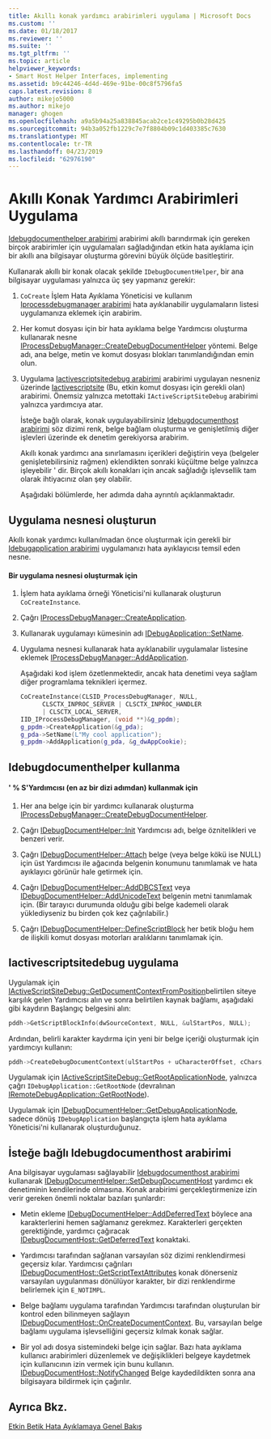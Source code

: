 ```yaml
---
title: Akıllı konak yardımcı arabirimleri uygulama | Microsoft Docs
ms.custom: ''
ms.date: 01/18/2017
ms.reviewer: ''
ms.suite: ''
ms.tgt_pltfrm: ''
ms.topic: article
helpviewer_keywords:
- Smart Host Helper Interfaces, implementing
ms.assetid: b9c44246-4d4d-469e-91be-00c8f5796fa5
caps.latest.revision: 8
author: mikejo5000
ms.author: mikejo
manager: ghogen
ms.openlocfilehash: a9a5b94a25a838845acab2ce1c49295b0b28d425
ms.sourcegitcommit: 94b3a052fb1229c7e7f8804b09c1d403385c7630
ms.translationtype: MT
ms.contentlocale: tr-TR
ms.lasthandoff: 04/23/2019
ms.locfileid: "62976190"
---
```

# <a name="implementing-smart-host-helper-interfaces"></a>Akıllı Konak Yardımcı Arabirimleri Uygulama
[Idebugdocumenthelper arabirimi](../winscript/reference/idebugdocumenthelper-interface.md) arabirimi akıllı barındırmak için gereken birçok arabirimler için uygulamaları sağladığından etkin hata ayıklama için bir akıllı ana bilgisayar oluşturma görevini büyük ölçüde basitleştirir.  
  
 Kullanarak akıllı bir konak olacak şekilde `IDebugDocumentHelper`, bir ana bilgisayar uygulaması yalnızca üç şey yapmanız gerekir:  
  
1. `CoCreate` İşlem Hata Ayıklama Yöneticisi ve kullanım [Iprocessdebugmanager arabirimi](../winscript/reference/iprocessdebugmanager-interface.md) hata ayıklanabilir uygulamaların listesi uygulamanıza eklemek için arabirim.  
  
2. Her komut dosyası için bir hata ayıklama belge Yardımcısı oluşturma kullanarak nesne [IProcessDebugManager::CreateDebugDocumentHelper](../winscript/reference/iprocessdebugmanager-createdebugdocumenthelper.md) yöntemi. Belge adı, ana belge, metin ve komut dosyası blokları tanımlandığından emin olun.  
  
3. Uygulama [Iactivescriptsitedebug arabirimi](../winscript/reference/iactivescriptsitedebug-interface.md) arabirimi uygulayan nesneniz üzerinde [Iactivescriptsite](../winscript/reference/iactivescriptsite.md) (Bu, etkin komut dosyası için gerekli olan) arabirimi. Önemsiz yalnızca metottaki `IActiveScriptSiteDebug` arabirimi yalnızca yardımcıya atar.  
  
   İsteğe bağlı olarak, konak uygulayabilirsiniz [Idebugdocumenthost arabirimi](../winscript/reference/idebugdocumenthost-interface.md) söz dizimi renk, belge bağlam oluşturma ve genişletilmiş diğer işlevleri üzerinde ek denetim gerekiyorsa arabirim.  
  
   Akıllı konak yardımcı ana sınırlamasını içerikleri değiştirin veya (belgeler genişletebilirsiniz rağmen) eklendikten sonraki küçültme belge yalnızca işleyebilir ' dir. Birçok akıllı konakları için ancak sağladığı işlevsellik tam olarak ihtiyacınız olan şey olabilir.  
  
   Aşağıdaki bölümlerde, her adımda daha ayrıntılı açıklanmaktadır.  
  
## <a name="create-an-application-object"></a>Uygulama nesnesi oluşturun  
 Akıllı konak yardımcı kullanılmadan önce oluşturmak için gerekli bir [Idebugapplication arabirimi](../winscript/reference/idebugapplication-interface.md) uygulamanızı hata ayıklayıcısı temsil eden nesne.  
  
#### <a name="to-create-an-application-object"></a>Bir uygulama nesnesi oluşturmak için  
  
1. İşlem hata ayıklama örneği Yöneticisi'ni kullanarak oluşturun `CoCreateInstance`.  
  
2. Çağrı [IProcessDebugManager::CreateApplication](../winscript/reference/iprocessdebugmanager-createapplication.md).  
  
3. Kullanarak uygulamayı kümesinin adı [IDebugApplication::SetName](../winscript/reference/idebugapplication-setname.md).  
  
4. Uygulama nesnesi kullanarak hata ayıklanabilir uygulamalar listesine eklemek [IProcessDebugManager::AddApplication](../winscript/reference/iprocessdebugmanager-addapplication.md).  
  
     Aşağıdaki kod işlem özetlenmektedir, ancak hata denetimi veya sağlam diğer programlama teknikleri içermez.  
  
    ```cpp
    CoCreateInstance(CLSID_ProcessDebugManager, NULL,  
          CLSCTX_INPROC_SERVER | CLSCTX_INPROC_HANDLER  
          | CLSCTX_LOCAL_SERVER,  
    IID_IProcessDebugManager, (void **)&g_ppdm);  
    g_ppdm->CreateApplication(&g_pda);  
    g_pda->SetName(L"My cool application");  
    g_ppdm->AddApplication(g_pda, &g_dwAppCookie);  
    ```  
  
## <a name="using-idebugdocumenthelper"></a>Idebugdocumenthelper kullanma  
  
#### <a name="to-use-the-helper-minimal-sequence-of-steps"></a>' % S'Yardımcısı (en az bir dizi adımdan) kullanmak için  
  
1. Her ana belge için bir yardımcı kullanarak oluşturma [IProcessDebugManager::CreateDebugDocumentHelper](../winscript/reference/iprocessdebugmanager-createdebugdocumenthelper.md).  
  
2. Çağrı [IDebugDocumentHelper::Init](../winscript/reference/idebugdocumenthelper-init.md) Yardımcısı adı, belge öznitelikleri ve benzeri verir.  
  
3. Çağrı [IDebugDocumentHelper::Attach](../winscript/reference/idebugdocumenthelper-attach.md) belge (veya belge kökü ise NULL) için üst Yardımcısı ile ağacında belgenin konumunu tanımlamak ve hata ayıklayıcı görünür hale getirmek için.  
  
4. Çağrı [IDebugDocumentHelper::AddDBCSText](../winscript/reference/idebugdocumenthelper-adddbcstext.md) veya [IDebugDocumentHelper::AddUnicodeText](../winscript/reference/idebugdocumenthelper-addunicodetext.md) belgenin metni tanımlamak için. (Bir tarayıcı durumunda olduğu gibi belge kademeli olarak yüklediyseniz bu birden çok kez çağrılabilir.)  
  
5. Çağrı [IDebugDocumentHelper::DefineScriptBlock](../winscript/reference/idebugdocumenthelper-definescriptblock.md) her betik bloğu hem de ilişkili komut dosyası motorları aralıklarını tanımlamak için.  
  
## <a name="implementing-iactivescriptsitedebug"></a>Iactivescriptsitedebug uygulama  
 Uygulamak için [IActiveScriptSiteDebug::GetDocumentContextFromPosition](../winscript/reference/iactivescriptsitedebug-getdocumentcontextfromposition.md)belirtilen siteye karşılık gelen Yardımcısı alın ve sonra belirtilen kaynak bağlamı, aşağıdaki gibi kaydırın Başlangıç belgesini alın:  
  
```cpp
pddh->GetScriptBlockInfo(dwSourceContext, NULL, &ulStartPos, NULL);  
```  
  
 Ardından, belirli karakter kaydırma için yeni bir belge içeriği oluşturmak için yardımcıyı kullanın:  
  
```cpp
pddh->CreateDebugDocumentContext(ulStartPos + uCharacterOffset, cChars, &pddcNew);  
```  
  
 Uygulamak için [IActiveScriptSiteDebug::GetRootApplicationNode](../winscript/reference/iactivescriptsitedebug-getrootapplicationnode.md), yalnızca çağrı `IDebugApplication::GetRootNode` (devralınan [IRemoteDebugApplication::GetRootNode](../winscript/reference/iremotedebugapplication-getrootnode.md)).  
  
 Uygulamak için [IDebugDocumentHelper::GetDebugApplicationNode](../winscript/reference/idebugdocumenthelper-getdebugapplicationnode.md), sadece dönüş `IDebugApplication` başlangıçta işlem hata ayıklama Yöneticisi'ni kullanarak oluşturduğunuz.  
  
## <a name="the-optional-idebugdocumenthost-interface"></a>İsteğe bağlı Idebugdocumenthost arabirimi  
 Ana bilgisayar uygulaması sağlayabilir [Idebugdocumenthost arabirimi](../winscript/reference/idebugdocumenthost-interface.md) kullanarak [IDebugDocumentHelper::SetDebugDocumentHost](../winscript/reference/idebugdocumenthelper-setdebugdocumenthost.md) yardımcı ek denetiminin kendilerinde olmasına. Konak arabirimi gerçekleştirmenize izin verir gereken önemli noktalar bazıları şunlardır:  
  
- Metin ekleme [IDebugDocumentHelper::AddDeferredText](../winscript/reference/idebugdocumenthelper-adddeferredtext.md) böylece ana karakterlerini hemen sağlamanız gerekmez. Karakterleri gerçekten gerektiğinde, yardımcı çağıracak [IDebugDocumentHost::GetDeferredText](../winscript/reference/idebugdocumenthost-getdeferredtext.md) konaktaki.  
  
- Yardımcısı tarafından sağlanan varsayılan söz dizimi renklendirmesi geçersiz kılar. Yardımcısı çağrıları [IDebugDocumentHost::GetScriptTextAttributes](../winscript/reference/idebugdocumenthost-getscripttextattributes.md) konak dönerseniz varsayılan uygulanması dönülüyor karakter, bir dizi renklendirme belirlemek için `E_NOTIMPL`.  
  
- Belge bağlamı uygulama tarafından Yardımcısı tarafından oluşturulan bir kontrol eden bilinmeyen sağlayın [IDebugDocumentHost::OnCreateDocumentContext](../winscript/reference/idebugdocumenthost-oncreatedocumentcontext.md). Bu, varsayılan belge bağlamı uygulama işlevselliğini geçersiz kılmak konak sağlar.  
  
- Bir yol adı dosya sistemindeki belge için sağlar. Bazı hata ayıklama kullanıcı arabirimleri düzenlemek ve değişiklikleri belgeye kaydetmek için kullanıcının izin vermek için bunu kullanın. [IDebugDocumentHost::NotifyChanged](../winscript/reference/idebugdocumenthost-notifychanged.md) Belge kaydedildikten sonra ana bilgisayara bildirmek için çağırılır.  
  
## <a name="see-also"></a>Ayrıca Bkz.  
 [Etkin Betik Hata Ayıklamaya Genel Bakış](../winscript/active-script-debugging-overview.md)